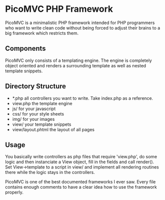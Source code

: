 PicoMVC PHP Framework
================

PicoMVC is a minimalistic PHP framework intended for PHP programmers who want to write clean code without being forced to adjust their brains to a big framework which restricts them.

Components
------------

PicoMVC only consists of a templating engine. The engine is completely object oriented and renders a surrounding template as well as nested template snippets.

Directory Structure
------------

- \*.php all controllers you want to write. Take index.php as a reference.
- view.php the template engine
- js/ for your javascript
- css/ for your style sheets
- img/ for your images
- view/ your template snippets
- view/layout.phtml the layout of all pages

Usage
---------

You basically write controllers as php files that require 'view.php', do some logic and then instanciate a View object, fill in the fields and call render(). Set View-&gt;template to a script in view/ and implement all rendering routines there while the logic stays in the controllers.

PicoMVC is one of the best documented frameworks I ever saw. Every file contains enough comments to have a clear idea how to use the framework properly.
